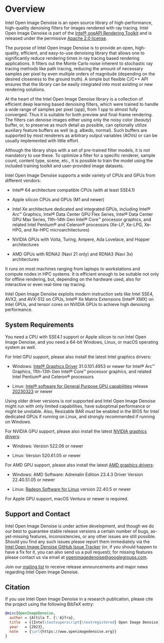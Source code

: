 Overview
========

Intel Open Image Denoise is an open source library of high-performance,
high-quality denoising filters for images rendered with ray tracing.
Intel Open Image Denoise is part of the
[Intel® oneAPI Rendering Toolkit](https://software.intel.com/en-us/oneapi/render-kit)
and is released under the permissive
[Apache 2.0 license](http://www.apache.org/licenses/LICENSE-2.0).

The purpose of Intel Open Image Denoise is to provide an open, high-quality,
efficient, and easy-to-use denoising library that allows one to significantly
reduce rendering times in ray tracing based rendering applications. It filters
out the Monte Carlo noise inherent to stochastic ray tracing methods like path
tracing, reducing the amount of necessary samples per pixel by even multiple
orders of magnitude (depending on the desired closeness to the ground truth).
A simple but flexible C/C++ API ensures that the library can be easily
integrated into most existing or new rendering solutions.

At the heart of the Intel Open Image Denoise library is a collection of
efficient deep learning based denoising filters, which were trained to handle
a wide range of samples per pixel (spp), from 1 spp to almost fully converged.
Thus it is suitable for both preview and final-frame rendering. The filters can
denoise images either using only the noisy color (*beauty*) buffer, or, to
preserve as much detail as possible, can optionally utilize auxiliary feature
buffers as well (e.g. albedo, normal). Such buffers are supported by most
renderers as arbitrary output variables (AOVs) or can be usually implemented
with little effort.

Although the library ships with a set of pre-trained filter models, it is not
mandatory to use these. To optimize a filter for a specific renderer, sample
count, content type, scene, etc., it is possible to train the model using the
included training toolkit and user-provided image datasets.

Intel Open Image Denoise supports a wide variety of CPUs and GPUs from different
vendors:

-   Intel® 64 architecture compatible CPUs (with at least SSE4.1)

-   Apple silicon CPUs and GPUs (M1 and newer)

-   Intel Xe architecture dedicated and integrated GPUs, including Intel® Arc™
    Graphics, Intel® Data Center GPU Flex Series, Intel® Data Center GPU Max
    Series, 11th-14th Gen Intel® Core™ processor graphics, and related Intel
    Pentium® and Celeron® processors (Xe-LP, Xe-LPG, Xe-HPG, and Xe-HPC
    microarchitectures)

-   NVIDIA GPUs with Volta, Turing, Ampere, Ada Lovelace, and Hopper
    architectures

-   AMD GPUs with RDNA2 (Navi 21 only) and RDNA3 (Navi 3x) architectures

It runs on most machines ranging from laptops to workstations and compute nodes
in HPC systems. It is efficient enough to be suitable not only for offline
rendering, but, depending on the hardware used, also for interactive or even
real-time ray tracing.

Intel Open Image Denoise exploits modern instruction sets like Intel SSE4, AVX2,
and AVX-512 on CPUs, Intel® Xe Matrix Extensions (Intel® XMX) on Intel GPUs, and
tensor cores on NVIDIA GPUs to achieve high denoising performance.


System Requirements
-------------------

You need a CPU with SSE4.1 support or Apple silicon to run Intel Open Image
Denoise, and you need a 64-bit Windows, Linux, or macOS operating system as well.

For Intel GPU support, please also install the latest Intel graphics drivers:

-   Windows:
    [Intel® Graphics Driver](https://www.intel.com/content/www/us/en/download/726609/intel-arc-iris-xe-graphics-whql-windows.html)
    31.0.101.4953 or newer for Intel® Arc™ Graphics, 11th-13th Gen Intel® Core™
    processor graphics, and related Intel Pentium® and Celeron® processors

-   Linux:
    [Intel® software for General Purpose GPU capabilities](https://dgpu-docs.intel.com/driver/installation.html)
    release [20230323](https://dgpu-docs.intel.com/releases/stable_602_20230323.html)
    or newer

Using older driver versions is *not* supported and Intel Open Image Denoise
might run with only limited capabilities, have suboptimal performance or might
be unstable. Also, Resizable BAR *must* be enabled in the BIOS for Intel
dedicated GPUs if running on Linux, and strongly recommended if running on
Windows.

For NVIDIA GPU support, please also install the latest
[NVIDIA graphics drivers](https://www.nvidia.com/en-us/geforce/drivers/):

-   Windows: Version 522.06 or newer

-   Linux: Version 520.61.05 or newer

For AMD GPU support, please also install the latest
[AMD graphics drivers](https://www.amd.com/en/support):

-   Windows: AMD Software: Adrenalin Edition 23.4.3 Driver Version 22.40.51.05 or newer

-   Linux: [Radeon Software for Linux](https://www.amd.com/en/support/linux-drivers)
    version 22.40.5 or newer

For Apple GPU support, macOS Ventura or newer is required.

Support and Contact
-------------------

Intel Open Image Denoise is under active development, and though we do our best
to guarantee stable release versions a certain number of bugs, as-yet-missing
features, inconsistencies, or any other issues are still possible. Should you
find any such issues please report them immediately via the
[Intel Open Image Denoise GitHub Issue Tracker](https://github.com/OpenImageDenoise/oidn/issues)
(or, if you should happen to have a fix for it, you can also send us a pull
request); for missing features please contact us via email at
<openimagedenoise@googlegroups.com>.

Join our [mailing list](https://groups.google.com/d/forum/openimagedenoise/) to
receive release announcements and major news regarding Intel Open Image Denoise.


Citation
--------

If you use Intel Open Image Denoise in a research publication, please cite the
project using the following BibTeX entry:

```bibtex
@misc{OpenImageDenoise,
  author = {Attila T. {\'A}fra},
  title  = {{Intel\textsuperscript{\textregistered} Open Image Denoise}},
  year   = {2023},
  note   = {\url{https://www.openimagedenoise.org}}
}
```